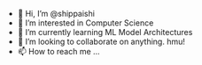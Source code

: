- 👋 Hi, I’m @shippaishi
- 👀 I’m interested in Computer Science
- 🌱 I’m currently learning ML Model Architectures
- 💞️ I’m looking to collaborate on anything. hmu!
- 📫 How to reach me ...

<!---
shippaishi/shippaishi is a ✨ special ✨ repository because its `README.md` (this file) appears on your GitHub profile.
You can click the Preview link to take a look at your changes.
--->
